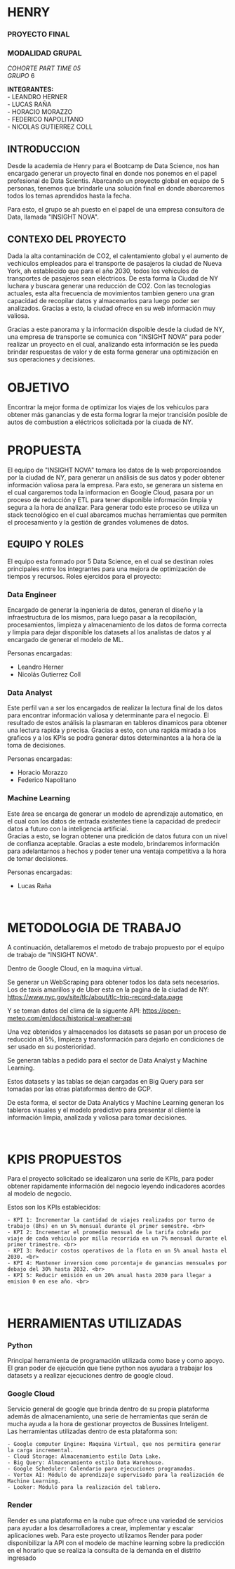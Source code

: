 # **HENRY** 
 
### PROYECTO FINAL <br>

### MODALIDAD GRUPAL

*COHORTE PART TIME 05* <br>
*GRUPO* 6<br>

**INTEGRANTES:**<br>
    - LEANDRO HERNER<br>
    - LUCAS RAÑA<br>
    - HORACIO MORAZZO<br>
    - FEDERICO NAPOLITANO<br>
    - NICOLAS GUTIERREZ COLL<br>


## INTRODUCCION
Desde la academia de Henry para el Bootcamp de Data Science, nos han encargado generar un proyecto final en donde nos ponemos en el papel profesional de Data Scientis. Abarcando un proyecto global en equipo de 5 personas, tenemos que brindarle una solución final en donde abarcaremos todos los temas aprendidos hasta la fecha.

Para esto, el grupo se ah puesto en el papel de una empresa consultora de Data, llamada "INSIGHT NOVA". 


## CONTEXO DEL PROYECTO
Dada la alta contaminación de CO2, el calentamiento global y el aumento de vechiculos empleados para el transporte de pasajeros la ciudad de Nueva York, ah establecido que para el año 2030, todos los vehiculos de transportes de pasajeros sean eléctricos. 
De esta forma la Ciudad de NY luchara y buscara generar una reducción de CO2.
Con las tecnologias actuales, esta alta frecuencia de movimientos tambien genero una gran capacidad de recopilar datos y almacenarlos para luego poder ser analizados. Gracias a esto, la ciudad ofrece en su web información muy valiosa.

Gracias a este panorama y la información dispoible desde la ciudad de NY, una empresa de transporte se comunica con "INSIGHT NOVA" para poder realizar un proyecto en el cual, analizando esta información se les pueda brindar respuestas de valor y de esta forma generar una optimización en sus operaciones y decisiones.


# OBJETIVO
Encontrar la mejor forma de optimizar los viajes de los vehiculos para obtener más ganancias y de esta forma lograr la mejor trancisión posible de autos de combustion a eléctricos solicitada por la ciuada de NY. 


# PROPUESTA
El equipo de "INSIGHT NOVA" tomara los datos de la web proporcioandos por la ciudad de NY, para generar un análisis de sus datos y poder obtener información valiosa para la empresa.
Para esto, se generara un sistema en el cual cargaremos toda la informacion en Google Cloud, pasara por un proceso de reducción y ETL para tener disponible información limpia y segura a la hora de analizar.
Para generar todo este proceso se utiliza un stack tecnológico en el cual abarcamos muchas herramientas que permiten el procesamiento y la gestión de grandes volumenes de datos.


## EQUIPO Y ROLES
El equipo esta formado por 5 Data Science, en el cual se destinan roles principales entre los integrantes para una mejora de optimización de tiempos y recursos.
Roles ejercidos para el proyecto:

### Data Engineer
Encargado de generar la ingenieria de datos, generan el diseño y la infraestructura de los mismos, para luego pasar a la recopilación, procesamientos, limpieza y almacenamiento de los datos de forma correcta y limpia para dejar disponible los datasets al los analistas de datos y al encargado de generar el modelo de ML.

Personas encargadas:<br>
- Leandro Herner
- Nicolás Gutierrez Coll

### Data Analyst
Este perfil van a ser los encargados de realizar la lectura final de los datos para encontrar información valiosa y determinante para el negocio.
El resultado de estos análisis la plasmaran en tableros dinamicos para obtener una lectura rapida y precisa. Gracias a esto, con una rapida mirada a los graficos y a los KPIs se podra generar datos determinantes a la hora de la toma de decisiones.<br>

Personas encargadas:<br>
- Horacio Morazzo
- Federico Napolitano

### Machine Learning
Este área se encarga de generar un modelo de aprendizaje automatico, en el cual con los datos de entrada existentes tiene la capacidad de predecir datos a futuro con la inteligencia artificial. <br>
Gracias a esto, se logran obtener una predición de datos futura con un nivel de confianza aceptable. Gracias a este modelo, brindaremos información para adelantarnos a hechos y poder tener una ventaja competitiva a la hora de tomar decisiones.

Personas encargadas:<br>
- Lucas Raña

<br>

# METODOLOGIA DE TRABAJO

A continuación, detallaremos el metodo de trabajo propuesto por el equipo de trabajo de "INSIGHT NOVA".

Dentro de Google Cloud, en la maquina virtual.

Se generar un WebScraping para obtener todos los data sets necesarios. Los de taxis amarillos y de Uber esta en la pagina de la ciudad de NY:
https://www.nyc.gov/site/tlc/about/tlc-trip-record-data.page

Y se toman datos del clima de la siguente API:
https://open-meteo.com/en/docs/historical-weather-api

Una vez obtenidos y almacenados los datasets se pasan por un proceso de reducción al 5%, limpieza y transformación para dejarlo en condiciones de ser usado en su posterioridad.

Se generan tablas a pedido para el sector de Data Analyst y Machine Learning.

Estos datasets y las tablas se dejan cargadas en Big Query para ser tomadas por las otras plataformas dentro de GCP.

De esta forma, el sector de Data Analytics y Machine Learning generan los tableros visuales y el modelo predictivo para presentar al cliente la información limpia, analizada y valiosa para tomar decisiones.

<br>

# KPIS PROPUESTOS
Para el proyecto solicitado se idealizaron una serie de KPIs, para poder obtener rapidamente información del negocio leyendo indicadores acordes al modelo de negocio.

Estos son los KPIs establecidos: <br>
    
    - KPI 1: Incrementar la cantidad de viajes realizados por turno de trabajo (8hs) en un 5% mensual durante el primer semestre. <br>
    - KPI 2: Incrementar el promedio mensual de la tarifa cobrada por viaje de cada vehiculo por milla recorrida en un 7% mensual durante el primer trimestre. <br>
    - KPI 3: Reducir costos operativos de la flota en un 5% anual hasta el 2030. <br>
    - KPI 4: Mantener inversion como porcentaje de ganancias mensuales por debajo del 30% hasta 2032. <br>
    - KPI 5: Reducir emisión en un 20% anual hasta 2030 para llegar a emision 0 en ese año. <br>

<br>

# HERRAMIENTAS UTILIZADAS

### Python
Principal herramienta de programación utilizada como base y como apoyo. El gran poder de ejecución que tiene python nos ayudara a trabajar los datasets y a realizar ejecuciones dentro de google cloud.

### Google Cloud

Servicio general de google que brinda dentro de su propia plataforma además de almacenamiento, una serie de herramientas que serán de mucha ayuda a la hora de gestionar proyectos de Bussines Inteligent. <br>
Las herramientas utilizadas dentro de esta plataforma son: <br>

    - Google computer Engine: Maquina Virtual, que nos permitira generar la carga incremental.
    - Cloud Storage: Almacenamiento estilo Data Lake.
    - Big Query: Almacenamiento estilo Data Warehouse.
    - Google Scheduler: Calendario para ejecuciones programadas.
    - Vertex AI: Módulo de aprendizaje supervisado para la realización de Machine Learning.
    - Looker: Módulo para la realización del tablero.

### Render

Render es una plataforma en la nube que ofrece una variedad de servicios para ayudar a los desarrolladores a crear, implementar y escalar aplicaciones web. Para este proyecto utilizamos Render para poder disponibilizar la API con el modelo de machine learning sobre la predicción en el horario que se realiza la consulta de la demanda en el distrito ingresado